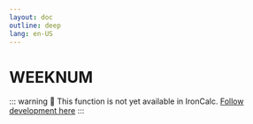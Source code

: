 ```yaml
---
layout: doc
outline: deep
lang: en-US
---
```


# WEEKNUM

::: warning
🚧 This function is not yet available in IronCalc.
[Follow development here](https://github.com/ironcalc/IronCalc/labels/Functions)
:::